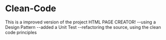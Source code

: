 # Clean-Code

This is a improved version of the project HTML PAGE CREATOR!
--using a Design Pattern
--added a Unit Test
--refactoring the source, using the clean code principles
